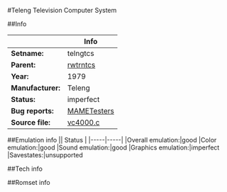 #Teleng Television Computer System

##Info

||Info|
|-----|-----|
|**Setname:**|telngtcs
|**Parent:**|[rwtrntcs](rwtrntcs.md)
|**Year:**|1979
|**Manufacturer:**|Teleng
|**Status:**|imperfect
|**Bug reports:**|[MAMETesters](http://mametesters.org/view_all_set.php?type=1&temporary=y&search=vc4000.c)
|**Source file:**|[vc4000.c](https://github.com/mamedev/mame/blob/master/src/mess/drivers/vc4000.c)

##Emulation info
|| Status |
|-----|-----|
|Overall emulation:|good
|Color emulation:|good
|Sound emulation:|good
|Graphics emulation:|imperfect
|Savestates:|unsupported

##Tech info

##Romset info

<!--- START OF EDITED COMMENT DO NOT TOUCH TEXT ABOVE-->
